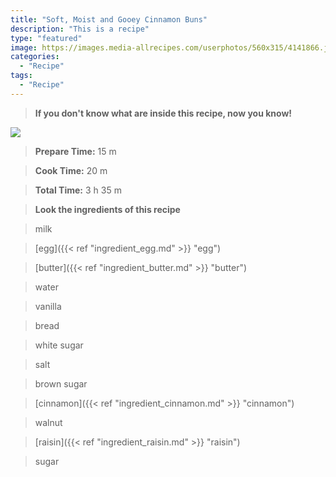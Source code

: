 ```yaml
---
title: "Soft, Moist and Gooey Cinnamon Buns"
description: "This is a recipe"
type: "featured"
image: https://images.media-allrecipes.com/userphotos/560x315/4141866.jpg
categories: 
  - "Recipe"
tags: 
  - "Recipe"
---
```



>**If you don't know what are inside this recipe, now you know!**

![](../images/Recipes-Banner.jpg)
> **Prepare Time:** 15 m


> **Cook Time:** 20 m


> **Total Time:** 3 h 35 m

> **Look the ingredients of this recipe**

> milk

> [egg]({{< ref "ingredient_egg.md" >}} "egg")

> [butter]({{< ref "ingredient_butter.md" >}} "butter")

> water

> vanilla

> bread

> white sugar

> salt

> brown sugar

> [cinnamon]({{< ref "ingredient_cinnamon.md" >}} "cinnamon")

> walnut

> [raisin]({{< ref "ingredient_raisin.md" >}} "raisin")

> sugar

